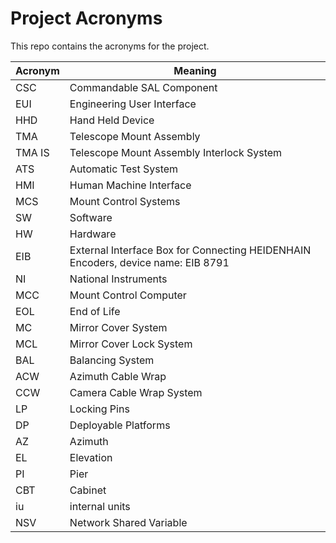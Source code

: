 # Project Acronyms

This repo contains the acronyms for the project.

| Acronym | Meaning                                                                          |
| ------- | -------------------------------------------------------------------------------- |
| CSC     | Commandable SAL Component                                                        |
| EUI     | Engineering User Interface                                                       |
| HHD     | Hand Held Device                                                                 |
| TMA     | Telescope Mount Assembly                                                         |
| TMA IS  | Telescope Mount Assembly Interlock System                                        |
| ATS     | Automatic Test System                                                            |
| HMI     | Human Machine Interface                                                          |
| MCS     | Mount Control Systems                                                            |
| SW      | Software                                                                         |
| HW      | Hardware                                                                         |
| EIB     | External Interface Box for Connecting HEIDENHAIN Encoders, device name: EIB 8791 |
| NI      | National Instruments                                                             |
| MCC     | Mount Control Computer                                                           |
| EOL     | End of Life                                                                      |
| MC      | Mirror Cover System                                                              |
| MCL     | Mirror Cover Lock System                                                         |
| BAL     | Balancing System                                                                 |
| ACW     | Azimuth Cable Wrap                                                               |
| CCW     | Camera Cable Wrap System                                                         |
| LP      | Locking Pins                                                                     |
| DP      | Deployable Platforms                                                             |
| AZ      | Azimuth                                                                          |
| EL      | Elevation                                                                        |
| PI      | Pier                                                                             |
| CBT     | Cabinet                                                                          |
| iu      | internal units                                                                   |
| NSV     | Network Shared Variable                                                          |
